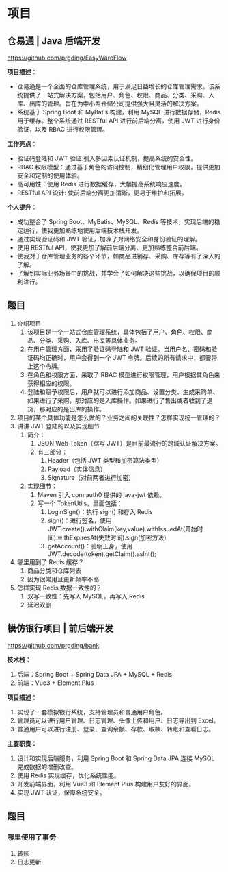 # 项目

## 仓易通 |  Java 后端开发

https://github.com/prgding/EasyWareFlow

**项目描述**：

- 仓易通是一个全面的仓库管理系统，用于满足日益增长的仓库管理需求。该系统提供了一站式解决方案，包括用户、角色、权限、商品、分类、采购、入库、出库的管理。旨在为中小型仓储公司提供强大且灵活的解决方案。
- 系统基于 Spring Boot 和 MyBatis 构建，利用 MySQL 进行数据存储，Redis 用于缓存。整个系统通过 RESTful API 进行前后端分离，使用 JWT 进行身份验证，以及 RBAC 进行权限管理。

**工作亮点**：

- 验证码登陆和 JWT 验证:引入多因素认证机制，提高系统的安全性。
- RBAC 权限模型：通过基于角色的访问控制，精细化管理用户权限，提供更加安全和定制的使用体验。
- 高可用性：使用 Redis 进行数据缓存，大幅提高系统响应速度。
- RESTful API 设计: 使前后端分离更加清晰，更易于维护和拓展。

**个人提升**：

- 成功整合了 Spring Boot、MyBatis、MySQL、Redis 等技术，实现后端的稳定运行，使我更加熟练地使用后端技术栈开发。
- 通过实现验证码和 JWT 验证，加深了对网络安全和身份验证的理解。
- 使用 RESTful API，使我更加了解前后端分离、更加熟练整合前后端。
- 使我对于仓库管理业务的各个环节，如商品进销存、采购、库存等有了深入的了解。
- 了解到实际业务场景中的挑战，并学会了如何解决这些挑战，以确保项目的顺利进行。

## 题目

1. 介绍项目
    1. 该项目是一个一站式仓库管理系统，具体包括了用户、角色、权限、商品、分类、采购、入库、出库等具体业务。
    2. 在用户管理方面，采用了验证码登陆和 JWT 验证。当用户名、密码和验证码均正确时，用户会得到一个 JWT 令牌。后续的所有请求中，都要带上这个令牌。
    3. 在角色和权限方面，采取了 RBAC 模型进行权限管理，用户根据其角色来获得相应的权限。
    4. 登陆和赋予权限后，用户就可以进行添加商品、设置分类、生成采购单、如果进行了采购，那对应的是入库操作。如果进行了售出或者收到了退货，那对应的是出库的操作。
2. 项目的某个具体功能是怎么做的？业务之间的关联性？怎样实现统一管理的？
3. 讲讲 JWT 登陆的以及实现细节
    1. 简介：
        1. JSON Web Token（缩写 JWT）是目前最流行的跨域认证解决方案。
        2. 有三部分：
            1. Header（包括 JWT 类型和加密算法类型）
            2. Payload（实体信息）
            3. Signature（对前两者进行加密）
    2. 实现细节：
        1. Maven 引入 com.auth0 提供的 java-jwt 依赖。
        2. 写一个 TokenUtils，里面包括：
            1. LoginSign()：执行 sign() 和存入 Redis
            2. sign()：进行签名，使用 JWT.create().withClaim(key,value).withIssuedAt(开始时间).withExpiresAt(失效时间).sign(加密方法)
            3. getAccount()：验明正身，使用 JWT.decode(token).getClaim().asInt();
4. 哪里用到了 Redis 缓存？
    1. 商品分类和仓库列表
    2. 因为很常用且更新频率不高
5. 怎样实现 Redis 数据一致性的？
    1. 双写一致性：先写入 MySQL，再写入 Redis
    2. 延迟双删

## 模仿银行项目  |  前后端开发

https://github.com/prgding/bank

**技术栈：**

1. 后端：Spring Boot + Spring Data JPA + MySQL + Redis
2. 前端：Vue3 + Element Plus

**项目描述：**

1. 实现了一套模拟银行系统，支持管理员和普通用户角色。
2. 管理员可以进行用户管理、日志管理、头像上传和用户、日志导出到 Excel。
3. 普通用户可以进行注册、登录、查询余额、存款、取款、转账和查看日志。

**主要职责：**

1. 设计和实现后端服务，利用 Spring Boot 和 Spring Data JPA 连接 MySQL 完成数据的增删改查。
2. 使用 Redis 实现缓存，优化系统性能。
3. 开发前端界面，利用 Vue3 和 Element Plus 构建用户友好的界面。
4. 实现 JWT 认证，保障系统安全。

## 题目

### 哪里使用了事务

1. 转账
2. 日志更新